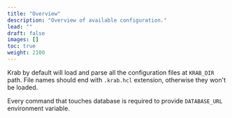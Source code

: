 ```yaml
---
title: "Overview"
description: "Overview of available configuration."
lead: ""
draft: false
images: []
toc: true
weight: 2100
---
```


Krab by default will load and parse all the configuration files at `KRAB_DIR` path.
File names should end with `.krab.hcl` extension, otherwise they won't be loaded.

Every command that touches database is required to provide `DATABASE_URL` environment variable.
